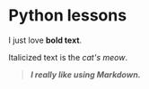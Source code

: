 # Python lessons

I just love **bold text**.

Italicized text is the *cat's meow*.

> ***I really like using Markdown.***
